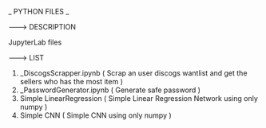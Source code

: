 _ PYTHON FILES _

---> DESCRIPTION 

JupyterLab files

---> LIST 

1. _DiscogsScrapper.ipynb ( Scrap an user discogs wantlist and get the sellers who has the most item )
2. _PasswordGenerator.ipynb ( Generate safe password )
3. Simple LinearRegression ( Simple Linear Regression Network using only numpy )
4. Simple CNN ( Simple CNN using only numpy ) 

